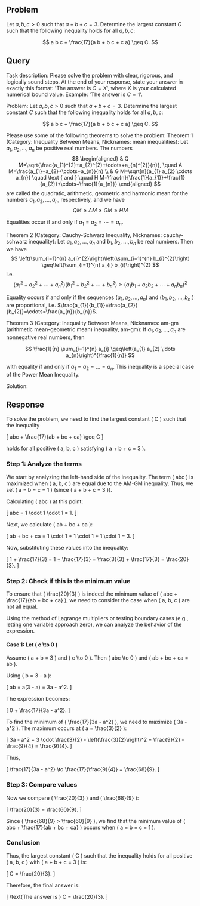 ## Problem

Let $a, b, c > 0$ such that $a+b+c=3$. Determine the largest constant $C$ such that the following inequality holds for all $a, b, c$:

$$
a b c + \frac{17}{a b + b c + c a} \geq C.
$$

## Query

Task description: Please solve the problem with clear, rigorous, and logically sound steps. At the end of your response, state your answer in exactly this format: 'The answer is $C=X$', where X is your calculated numerical bound value. Example: 'The answer is $C=1$'.

Problem: Let $a, b, c > 0$ such that $a+b+c=3$. Determine the largest constant $C$ such that the following inequality holds for all $a, b, c$:

$$
a b c + \frac{17}{a b + b c + c a} \geq C.
$$

Please use some of the following theorems to solve the problem:
Theorem 1 (Category: Inequality Between Means, Nicknames: mean inequalities): Let $a_{1}, a_{2}, \ldots, a_{n}$ be positive real numbers. The numbers
$$
\begin{aligned}
& Q M=\sqrt{\frac{a_{1}^{2}+a_{2}^{2}+\cdots+a_{n}^{2}}{n}}, \quad A M=\frac{a_{1}+a_{2}+\cdots+a_{n}}{n} \\
& G M=\sqrt[n]{a_{1} a_{2} \cdots a_{n}} \quad \text { and } \quad H M=\frac{n}{\frac{1}{a_{1}}+\frac{1}{a_{2}}+\cdots+\frac{1}{a_{n}}}
\end{aligned}
$$
are called the quadratic, arithmetic, geometric and harmonic mean for the numbers $a_{1}, a_{2}, \ldots, a_{n}$, respectively, and we have
$$
Q M \geq A M \geq G M \geq H M
$$

Equalities occur if and only if $a_{1}=a_{2}=\cdots=a_{n}$.

Theorem 2 (Category: Cauchy-Schwarz Inequality, Nicknames: cauchy-schwarz inequality): Let $a_{1}, a_{2}, \ldots, a_{n}$ and $b_{1}, b_{2}$, $\ldots, b_{n}$ be real numbers. Then we have
$$
\left(\sum_{i=1}^{n} a_{i}^{2}\right)\left(\sum_{i=1}^{n} b_{i}^{2}\right) \geq\left(\sum_{i=1}^{n} a_{i} b_{i}\right)^{2}
$$
i.e.
$$
\left(a_{1}^{2}+a_{2}^{2}+\cdots+a_{n}^{2}\right)\left(b_{1}^{2}+b_{2}^{2}+\cdots+b_{n}^{2}\right) \geq\left(a_{1} b_{1}+a_{2} b_{2}+\cdots+a_{n} b_{n}\right)^{2}
$$

Equality occurs if and only if the sequences $\left(a_{1}, a_{2}, \ldots, a_{n}\right)$ and $\left(b_{1}, b_{2}\right.$, $\ldots, b_{n}$ ) are proportional, i.e. $\frac{a_{1}}{b_{1}}=\frac{a_{2}}{b_{2}}=\cdots=\frac{a_{n}}{b_{n}}$.

Theorem 3 (Category: Inequality Between Means, Nicknames: am-gm (arithmetic mean-geometric mean) inequality, am-gm): If $a_{1}, a_{2}, \ldots, a_{n}$ are nonnegative real numbers, then

$$
\frac{1}{n} \sum_{i=1}^{n} a_{i} \geq\left(a_{1} a_{2} \ldots a_{n}\right)^{\frac{1}{n}}
$$

with equality if and only if $a_{1}=a_{2}=\ldots=a_{n}$. This inequality is a special case of the Power Mean Inequality.

Solution:

## Response

To solve the problem, we need to find the largest constant \( C \) such that the inequality 

\[
abc + \frac{17}{ab + bc + ca} \geq C
\]

holds for all positive \( a, b, c \) satisfying \( a + b + c = 3 \).

### Step 1: Analyze the terms

We start by analyzing the left-hand side of the inequality. The term \( abc \) is maximized when \( a, b, c \) are equal due to the AM-GM inequality. Thus, we set \( a = b = c = 1 \) (since \( a + b + c = 3 \)).

Calculating \( abc \) at this point:

\[
abc = 1 \cdot 1 \cdot 1 = 1.
\]

Next, we calculate \( ab + bc + ca \):

\[
ab + bc + ca = 1 \cdot 1 + 1 \cdot 1 + 1 \cdot 1 = 3.
\]

Now, substituting these values into the inequality:

\[
1 + \frac{17}{3} = 1 + \frac{17}{3} = \frac{3}{3} + \frac{17}{3} = \frac{20}{3}.
\]

### Step 2: Check if this is the minimum value

To ensure that \( \frac{20}{3} \) is indeed the minimum value of \( abc + \frac{17}{ab + bc + ca} \), we need to consider the case when \( a, b, c \) are not all equal. 

Using the method of Lagrange multipliers or testing boundary cases (e.g., letting one variable approach zero), we can analyze the behavior of the expression. 

#### Case 1: Let \( c \to 0 \)

Assume \( a + b = 3 \) and \( c \to 0 \). Then \( abc \to 0 \) and \( ab + bc + ca = ab \). 

Using \( b = 3 - a \):

\[
ab = a(3 - a) = 3a - a^2.
\]

The expression becomes:

\[
0 + \frac{17}{3a - a^2}.
\]

To find the minimum of \( \frac{17}{3a - a^2} \), we need to maximize \( 3a - a^2 \). The maximum occurs at \( a = \frac{3}{2} \):

\[
3a - a^2 = 3 \cdot \frac{3}{2} - \left(\frac{3}{2}\right)^2 = \frac{9}{2} - \frac{9}{4} = \frac{9}{4}.
\]

Thus,

\[
\frac{17}{3a - a^2} \to \frac{17}{\frac{9}{4}} = \frac{68}{9}.
\]

### Step 3: Compare values

Now we compare \( \frac{20}{3} \) and \( \frac{68}{9} \):

\[
\frac{20}{3} = \frac{60}{9}.
\]

Since \( \frac{68}{9} > \frac{60}{9} \), we find that the minimum value of \( abc + \frac{17}{ab + bc + ca} \) occurs when \( a = b = c = 1 \).

### Conclusion

Thus, the largest constant \( C \) such that the inequality holds for all positive \( a, b, c \) with \( a + b + c = 3 \) is:

\[
C = \frac{20}{3}.
\]

Therefore, the final answer is:

\[
\text{The answer is } C = \frac{20}{3}.
\]